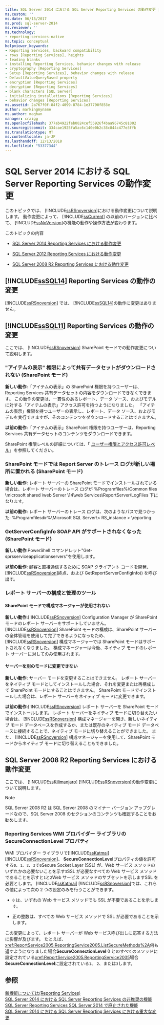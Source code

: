 ```yaml
---
title: SQL Server 2014 における SQL Server Reporting Services の動作変更 |Microsoft Docs
ms.custom: ''
ms.date: 06/13/2017
ms.prod: sql-server-2014
ms.reviewer: ''
ms.technology:
- reporting-services-native
ms.topic: conceptual
helpviewer_keywords:
- Reporting Services, backward compatibility
- rows [Reporting Services], heights
- leading blanks
- installing Reporting Services, behavior changes with release
- cryptography [Reporting Services]
- Setup [Reporting Services], behavior changes with release
- DefaultValueQueryBased property
- encryption [Reporting Services]
- decryption [Reporting Services]
- blank characters [SQL Server]
- initializing installations [Reporting Services]
- behavior changes [Reporting Services]
ms.assetid: 2a767f0f-84f2-4099-8784-1e37790f858e
author: markingmyname
ms.author: maghan
manager: craigg
ms.openlocfilehash: 377ab4922feb0024cef55926f4baa96745c81002
ms.sourcegitcommit: 334cae1925fa5ac6c140e0b2c38c844c477e3ffb
ms.translationtype: MT
ms.contentlocale: ja-JP
ms.lasthandoff: 12/13/2018
ms.locfileid: "53377344"
---
```

# <a name="behavior-changes-to-sql-server-reporting-services--in-sql-server-2014"></a>SQL Server 2014 における SQL Server Reporting Services の動作変更
  このトピックでは、 [!INCLUDE[ssRSnoversion](../includes/ssrsnoversion-md.md)]における動作変更について説明します。 動作変更によって、 [!INCLUDE[ssCurrent](../includes/sscurrent-md.md)] の以前のバージョンに比べて、 [!INCLUDE[ssNoVersion](../includes/ssnoversion-md.md)]の機能の動作や操作方法が変わります。  
  
 このトピックの内容  
  
-   [SQL Server 2014 Reporting Services における動作変更](#bkmk_sql14)  
  
-   [SQL Server 2012 Reporting Services における動作変更](#bkmk_rc0)  
  
-   [SQL Server 2008 R2 Reporting Services における動作変更](#bkmk_kj)  
  
##  <a name="bkmk_sql14"></a> [!INCLUDE[ssSQL14](../includes/sssql14-md.md)] Reporting Services の動作の変更  
 [!INCLUDE[ssRSnoversion](../includes/ssrsnoversion-md.md)] では、 [!INCLUDE[ssSQL14](../includes/sssql14-md.md)]の動作に変更はありません。  
  
##  <a name="bkmk_rc0"></a> [!INCLUDE[ssSQL11](../includes/sssql11-md.md)] Reporting Services の動作の変更  
 ここでは、 [!INCLUDE[ssRSnoversion](../includes/ssrsnoversion-md.md)] SharePoint モードでの動作変更について説明します。  
  
### <a name="view-items-permission-will-not-download-shared-datasets-sharepoint-mode"></a>"アイテムの表示" 権限によって共有データセットがダウンロードされない (SharePoint モード)  
 **新しい動作:**「アイテムの表示」の SharePoint 権限を持つユーザーは、Reporting Services 共有データセットの内容をダウンロードできなくできます。 この動作の変更は、一貫性のあるレポート、データ ソース、およびモデルに対する「アイテムの表示」アクセス許可を持つようになりました。 「アイテムの表示」権限を持つユーザーの表示し、レポート、データ ソース、およびモデルを実行できますが、そのコンテンツをダウンロードすることはできません。  
  
 **以前の動作:**「アイテムの表示」SharePoint 権限を持つユーザーは、Reporting Services 共有データセットのコンテンツをダウンロードできます。  
  
 SharePoint 権限レベルの詳細については、「 [ユーザー権限とアクセス許可レベル](https://technet.microsoft.com/library/cc721640.aspx)」を参照してください。  
  
### <a name="report-server-trace-logs-are-in-a-new-location-for-sharepoint-mode-sharepoint-mode"></a>SharePoint モードでは Report Server のトレース ログが新しい場所に置かれる (SharePoint モード)  
 **新しい動作:** レポート サーバーの SharePoint モードでインストールされている場合は、レポート サーバーのトレース ログが %Programfiles%\Common files \microsoft shared \web Server \14\web Services\ReportServer\LogFiles 下になります。  
  
 **以前の動作:** レポート サーバーのトレース ログは、次のようなパスで見つかった: %Programfilesdir%\Microsoft SQL Server\\< RS_instance > \reporting  
  
### <a name="getserverconfiginfo-soap-api-is-no-longer-supported-sharepoint-mode"></a>GetServerConfigInfo SOAP API がサポートされなくなった (SharePoint モード)  
 **新しい動作**:PowerShell コマンドレット"Get-sprsserviceapplicationservers"を使用します。  
  
 **以前の動作:** 顧客と直接通信するために SOAP クライアント コードを開発、[!INCLUDE[ssRSnoversion](../includes/ssrsnoversion-md.md)]終点、および GetReportServerConfigInfo() を呼び出す。  
  
### <a name="report-server-configuration-and-management-tools"></a>レポート サーバーの構成と管理のツール  
  
#### <a name="configuration-manager-is-not-used-for-sharepoint-mode"></a>SharePoint モードで構成マネージャーが使用されない  
 **新しい動作:**[!INCLUDE[ssRSnoversion](../includes/ssrsnoversion-md.md)] Configuration Manager が SharePoint モードのレポート サーバーをサポートしていません。 [!INCLUDE[ssRSnoversion](../includes/ssrsnoversion-md.md)] SharePoint モードの構成は、SharePoint サーバーの全体管理を使用して完了できるようになったため、 [!INCLUDE[ssRSnoversion](../includes/ssrsnoversion-md.md)] 構成マネージャーでは SharePoint モードはサポートされなくなりました。 構成マネージャーは今後、ネイティブ モードのレポート サーバーに対してのみ使用されます。  
  
#### <a name="you-cannot-change-the-server-from-one-mode-to-another"></a>サーバーを別のモードに変更できない  
 **新しい動作:** サーバー モードを変更することはできません。 レポート サーバーをネイティブ モードとしてインストールした場合、それを変更または再構成して SharePoint モードにすることはできません。 SharePoint モードでインストールした場合は、レポート サーバーをネイティブ モードに変更できます。  
  
 **以前の動作:**[!INCLUDE[ssRSnoversion](../includes/ssrsnoversion-md.md)] レポート サーバーを SharePoint モードでインストールします。 レポート サーバーをネイティブ モードに切り替えたい場合は、 [!INCLUDE[ssRSnoversion](../includes/ssrsnoversion-md.md)] 構成マネージャーを開き、新しいネイティブ モード データベースを作成するか、または既存のネイティブ モード データベースに接続することで、ネイティブ モードに切り替えることができました。 また、 [!INCLUDE[ssRSnoversion](../includes/ssrsnoversion-md.md)] 構成マネージャーを使用して、SharePoint モードからネイティブ モードに切り替えることもできました。  
  
##  <a name="bkmk_kj"></a> SQL Server 2008 R2 Reporting Services における動作変更  
 ここでは、 [!INCLUDE[ssKilimanjaro](../includes/sskilimanjaro-md.md)] [!INCLUDE[ssRSnoversion](../includes/ssrsnoversion-md.md)]の動作変更について説明します。  
  
> [!NOTE]  
>  SQL Server 2008 R2 は SQL Server 2008 のマイナー バージョン アップグレードなので、SQL Server 2008 のセクションのコンテンツも確認することをお勧めします。  
  
### <a name="secureconnectionlevel-property-in-the-reporting-services-wmi-provider-library"></a>Reporting Services WMI プロバイダー ライブラリの SecureConnectionLevel プロパティ  
 WMI プロバイダー ライブラリで[!INCLUDE[ssKatmai](../includes/sskatmai-md.md)] [!INCLUDE[ssRSnoversion](../includes/ssrsnoversion-md.md)]、 **SecureConnectionLevel**プロパティの値を許可する`0`、`1`、`2`、`3`で`0`Secure Socket Layer (SSL) が、Web サービス メソッドのいずれかの必要ないことを示す`3`SSL が必要なすべての Web サービス メソッドであることを示すと`1`と`2`Web サービス メソッドのサブセットを示しますSSL を必要とします。  [!INCLUDE[ssKatmai](../includes/sskatmai-md.md)] [!INCLUDE[ssRSnoversion](../includes/ssrsnoversion-md.md)]では、これらの値によって次の 2 つの設定のみを行うことができます。  
  
-   `0` は、いずれの Web サービス メソッドでも SSL が不要であることを示します。  
  
-   正の整数は、すべての Web サービス メソッドで SSL が必要であることを示します。  
  
 この変更によって、レポート サーバーが Web サービス呼び出しに応答する方法に影響が及びます。 たとえば、<xref:ReportService2005.ReportingService2005.ListSecureMethods%2A>何も返すようになりました場合**SecureConnectionLevel** 0 とのすべてのメソッドに設定されている<xref:ReportService2005.ReportingService2005>場合**SecureConnectionLevel**に設定されている`1`、 `2`、または`3`します。  
  
## <a name="see-also"></a>参照  
 [新機能については&#40;Reporting Services&#41;](what-s-new-reporting-services.md)   
 [SQL Server 2014 における SQL Server Reporting Services の非推奨の機能](deprecated-features-in-sql-server-reporting-services-ssrs.md)   
 [SQL Server Reporting Services SQL Server 2014 で廃止された機能](discontinued-functionality-to-sql-server-reporting-services-in-sql-server.md)   
 [SQL Server 2014 における SQL Server Reporting Services における重大な変更](breaking-changes-in-sql-server-reporting-services-in-sql-server-2016.md)  
  
  
